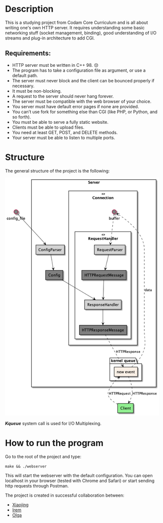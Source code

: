 # Description
This is a studying project from Codam Core Curriculum and is all about writing one's own HTTP server.
It requires understanding some basic networking stuff (socket management, binding), good understanding of I/O streams and plug-in architecture to add CGI.

## Requirements: 
- HTTP server must be written in C++ 98. :unamused:
- The program has to take a configuration file as argument, or use a default path.
- The server must never block and the client can be bounced properly if necessary.
- It must be non-blocking.
- A request to the server should never hang forever.
- The server must be compatible with the web browser of your choice.
- You server must have default error pages if none are provided.
- You can’t use fork for something else than CGI (like PHP, or Python, and so forth).
- You must be able to serve a fully static website.
- Clients must be able to upload files.
- You need at least GET, POST, and DELETE methods.
- Your server must be able to listen to multiple ports.

# Structure
The general structure of the project is the following:

![](https://github.com/Mollie-S/webserver/blob/main/docs/diagrams/webserver_structure.png)

***Kqueue*** system call is used for I/O Multiplexing. 

# How to run the program
Go to the root of the project and type:

`make && ./webserver`

This will start the webserver with the default configuration.
You can open localhost in your browser (tested with Chrome and Safari) or start sending http requests through Postman.

The project is created in successful collaboration between:
- [Xiaojing](https://github.com/ccxxj)
- [Irem](https://github.com/ergunirem)
- [Olga](https://github.com/olsamar)
